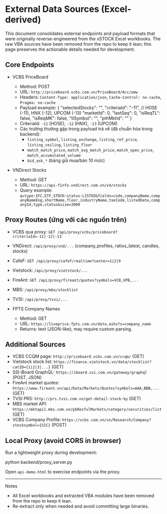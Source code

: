 # External Data Sources (Excel-derived)

This document consolidates external endpoints and payload formats that were originally reverse-engineered from the xSTOCK Excel workbooks. The raw VBA sources have been removed from the repo to keep it lean; this page preserves the actionable details needed for development.

## Core Endpoints

- VCBS PriceBoard
  - Method: POST
  - URL: `http://priceboard.vcbs.com.vn/PriceBoard/Acc/amw`
  - Headers: `Content-Type: application/json`, `Cache-Control: no-cache`, `Pragma: no-cache`
  - Payload example:
    {
      "selectedStocks": "",
      "criteriaId": "-11", // HOSE (-11), HNX (-12), UPCOM (-13)
      "marketId": 0,
      "lastSeq": 0,
      "isReqTL": false,
      "isReqMK": false,
      "tlSymbol": "",
      "pthMktId": ""
    }
  - CriteriaId: `-11` (HOSE), `-12` (HNX), `-13` (UPCOM)
  - Các trường thường gặp trong payload trả về (đã chuẩn hóa trong backend):
    - `listing_symbol`, `listing_exchange`, `listing_ref_price`, `listing_ceiling`, `listing_floor`
    - `match_match_price`, `match_avg_match_price`, `match_open_price`, `match_accumulated_volume`
    - `bid_ask_*` (bảng giá mua/bán 10 mức)

- VNDirect Stocks
  - Method: GET
  - URL: `https://api-finfo.vndirect.com.vn/v4/stocks`
  - Query example: `q=type:IFC,ETF,STOCK~status:LISTED&fields=code,companyName,companyNameEng,shortName,floor,industryName,taxCode,listedDate,companyId,type,status&size=3000`

## Proxy Routes (ứng với các nguồn trên)

- VCBS qua proxy: `GET /api/proxy/vcbs/priceboard?criteriaId=-11|-12|-13`
- VNDirect: `/api/proxy/vnd/...` (company_profiles, ratios_latest, candles, stocks)
- CafeF: `GET /api/proxy/cafef/realtime?center=1|2|9`
- Vietstock: `/api/proxy/vietstock/...`
- FireAnt: `GET /api/proxy/fireant/quotes?symbols=VCB,VPB,...`
- MBS: `/api/proxy/mbs/stocklist`
- TVSI: `/api/proxy/tvsi/...`

- FPTS Company Names
  - Method: GET
  - URL: `https://liveprice.fpts.com.vn/data.ashx?s=company_name`
  - Returns: text (JSON-like); may require custom parsing.

## Additional Sources

- VCBS CCQM page: `http://priceboard.vcbs.com.vn/ccqm/` (GET)
- Vietstock stock list: `https://finance.vietstock.vn/data/stocklist?catID={1|2|3|...}` (GET)
- SSI iBoard GraphQL: `https://iboard.ssi.com.vn/gateway/graphql` (POST, JSON)
- FireAnt market quotes: `https://www.fireant.vn/api/Data/Markets/Quotes?symbols=AAA,BBB,...` (GET)
- TVSI PRS: `http://prs.tvsi.com.vn/get-detail-stock-by` (GET)
- MBS market API: `https://mktapi1.mbs.com.vn/pbResfulMarkets/category/securities/list` (GET)
- VCBS Company Profile: `https://vcbs.com.vn/vn/Research/Company?stocksymbol={SIC}` (POST)

## Local Proxy (avoid CORS in browser)

Run a lightweight proxy during development:

  python backend/proxy_server.py

Open `api-demo.html` to exercise endpoints via the proxy.

---

Notes
- All Excel workbooks and extracted VBA modules have been removed from the repo to keep it lean.
- Re-extract only when needed and avoid committing large binaries.
